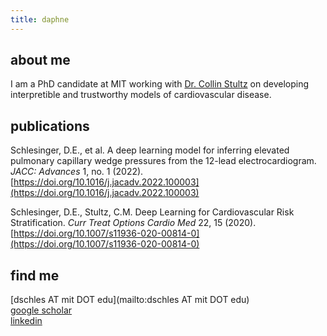 ```yaml
---
title: daphne
---
```


## about me
I am a PhD candidate at MIT working with [Dr. Collin Stultz](http://imes.mit.edu/people/faculty/stultz-collin/) on developing interpretible and trustworthy models of cardiovascular disease. 

## publications
Schlesinger, D.E., et al. A deep learning model for inferring elevated pulmonary capillary wedge pressures from the 12-lead electrocardiogram. *JACC: Advances* 1, no. 1 (2022). [https://doi.org/10.1016/j.jacadv.2022.100003](https://doi.org/10.1016/j.jacadv.2022.100003)

Schlesinger, D.E., Stultz, C.M. Deep Learning for Cardiovascular Risk Stratification. *Curr Treat Options Cardio Med* 22, 15 (2020). [https://doi.org/10.1007/s11936-020-00814-0](https://doi.org/10.1007/s11936-020-00814-0)

## find me
[dschles AT mit DOT edu](mailto:dschles AT mit DOT edu)  
[google scholar](https://scholar.google.com/citations?user=Y47sEn8AAAAJ&hl=en)  
[linkedin](https://www.linkedin.com/in/dschles/)
